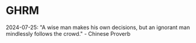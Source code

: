 # GHRM

2024-07-25: "A wise man makes his own decisions, but an ignorant man mindlessly follows the crowd." - Chinese Proverb